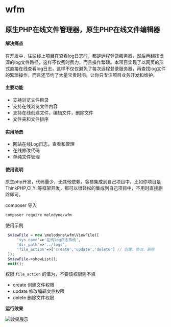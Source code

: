 # wfm
## 原生PHP在线文件管理器，原生PHP在线文件编辑器

#### 解决痛点
在开发中，往往线上项目在查看log日志时，都是远程登录服务器，然后再翻找很深的log文件路径，这样不仅费时费力，而且操作繁琐。本项目实现了以网页的形式直接在线查看log日志，这样不仅仅避免了每次远程登录服务器，再查找log文件的繁琐操作，而且还节约了大量宝贵时间，让你只专注项目业务开发和维护。

#### 主要功能 

- 支持浏览文件目录
- 支持在线浏览文件内容
- 支持在线创建文件，编辑文件，删除文件
- 文件夹和文件排序

#### 实用场景
- 网站在线Log日志，查看和管理
- 在线修改代码
- 单纯文件管理

#### 使用说明
原生php开发，代码量少，无其他依赖，容易集成到自己项目中，比如你项目是ThinkPHP,CI,Yii等框架开发，都可以很轻松的集成到自己项目中，不用时直接删除即可。

composer 导入
```sh
composer require melodyne/wfm
```

使用示例
```PHP
 $viewFile = new \melodyne\wfm\ViewFile([
     'sys_name'=>'在线log日志系统',
     'dir_path'=>'../logs',
     'file_action'=>['create','update','delete'] // 创建，修改，删除
 ]);
 $viewFile->showList();
 exit();
```
权限 `file_action` 的值为，不要该权限则不填
* create 创建文件权限
* update 修改编辑文件权限
* delete 删除文件权限

**运行效果**

![效果展示](https://github.com/melodyne/file_manager/blob/master/eg.gif?raw=true)
